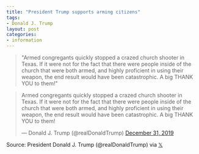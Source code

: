 ```yaml
---
title: "President Trump supports arming citizens"
tags:
- Donald J. Trump
layout: post
categories:
- information
---
```


> "Armed congregants quickly stopped a crazed church shooter in Texas. If it were not for the fact that there were people inside of the church that were both armed, and highly proficient in using their weapon, the end result would have been catastrophic. A big THANK YOU to them!"

<blockquote class="twitter-tweet"><p lang="en" dir="ltr">Armed congregants quickly stopped a crazed church shooter in Texas. If it were not for the fact that there were people inside of the church that were both armed, and highly proficient in using their weapon, the end result would have been catastrophic. A big THANK YOU to them!</p>&mdash; Donald J. Trump (@realDonaldTrump) <a href="https://twitter.com/realDonaldTrump/status/1212008798849814528">December 31, 2019</a></blockquote> <script async src="https://platform.x.com/widgets.js" charset="utf-8"></script>

Source: President Donald J. Trump (@realDonaldTrump) via [&#120143;](https://twitter.com/realDonaldTrump/status/1212008798849814528)
